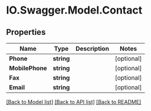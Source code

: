 # IO.Swagger.Model.Contact
## Properties

Name | Type | Description | Notes
------------ | ------------- | ------------- | -------------
**Phone** | **string** |  | [optional] 
**MobilePhone** | **string** |  | [optional] 
**Fax** | **string** |  | [optional] 
**Email** | **string** |  | [optional] 

[[Back to Model list]](../README.md#documentation-for-models) [[Back to API list]](../README.md#documentation-for-api-endpoints) [[Back to README]](../README.md)

